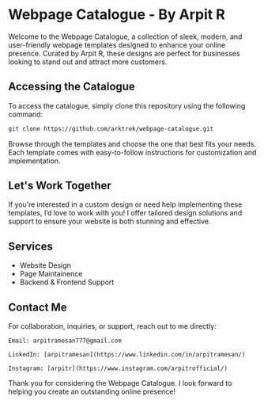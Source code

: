 # Webpage Catalogue - By Arpit R

Welcome to the Webpage Catalogue, a collection of sleek, modern, and user-friendly webpage templates designed to enhance your online presence. 
Curated by Arpit R, these designs are perfect for businesses looking to stand out and attract more customers.

## Accessing the Catalogue

To access the catalogue, simply clone this repository using the following command:

```bash
git clone https://github.com/arktrek/webpage-catalogue.git
```
Browse through the templates and choose the one that best fits your needs. Each template comes with easy-to-follow instructions for customization and implementation.

## Let's Work Together
If you’re interested in a custom design or need help implementing these templates, I’d love to work with you! I offer tailored design solutions and support to ensure your website is both stunning and effective.

## Services
- Website Design
- Page Maintainence
- Backend & Frontend Support

## Contact Me
For collaboration, inquiries, or support, reach out to me directly:

```
Email: arpitramesan777@gmail.com
```
```
LinkedIn: [arpitramesan](https://www.linkedin.com/in/arpitramesan/)
```
```
Instagram: [arpitr](https://www.instagram.com/arpitrofficial/)
```
Thank you for considering the Webpage Catalogue. I look forward to helping you create an outstanding online presence!
